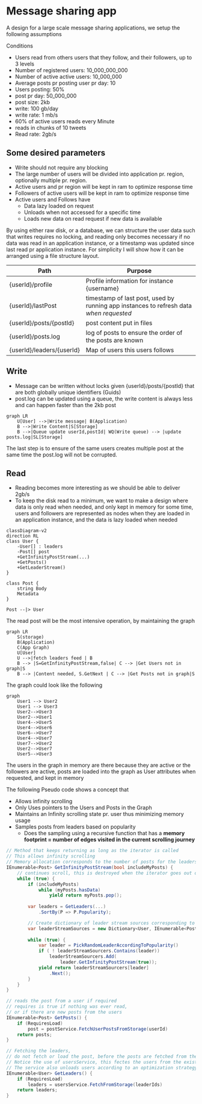# Message sharing app

A design for a large scale message sharing applications, we setup the following assumptions

Conditions
* Users read from others users that they follow, and their followers, up to 3 levels
* Number of registered users: 10_000_000_000	
* Number of active active users: 10_000_000
* Average posts pr posting user pr day: 10
* Users posting: 50%
* post pr day: 50_000_000	
* post size: 2kb
* write: 100 gb/day
* write rate: 1 mb/s
* 60% of active users reads every Minute
* reads in chunks of 10 tweets
* Read rate: 2gb/s  

## Some desired parameters
* Write should not require any blocking
* The large number of users will be divided into application pr. region, optionally multiple pr. region.
* Active users and pr region will be kept in ram to optimize response time
* Followers of active users will be kept in ram to optimize response time
* Active users and Follows have 
  * Data lazy loaded on request
  * Unloads when not accessed for a specific time
  * Loads new data on read request if new data is available


By using either raw disk, or a database, we can structure the user data such that writes requires no locking, and reading only becomes necessary if no data was read in an application instance, or a timestamp was updated since last read pr application instance. For simplicity I will show how it can be arranged  using a file structure layout.

Path | Purpose 
-- | --
{userId}/profile | Profile information for instance {username}
{userId}/lastPost | timestamp of last post, used by running app instances to refresh data _when requested_
{userId}/posts/{postId} | post content put in files
{userId}/posts.log | log of posts to ensure the order of the posts are known
{userId}/leaders/{userId} | Map of users this users follows

## Write
* Message can be written without locks given {userId}/posts/{postId} that are both globally unique identifiers (Guids)
* post.log can be updated using a queue, the write content is always less and can happen faster than the 2kb post

```mermaid
graph LR
    U[User] -->|Write message| B(Application) 
    B -->|Write Content|S[Storage]
    B -->|Queue update userId,postId| WQ(Write queue) --> |update posts.log|SL[Storage]
```
The last step is to ensure of the same users creates multiple post at the same time the post.log will not be corrupted.

## Read
* Reading becomes more interesting as we should be able to deliver 2gb/s
* To keep the disk read to a minimum, we want to make a design where data is only read when needed, and only kept in memory for some time, users and followers are represented as nodes when they are loaded in an application instance, and the data is lazy loaded when needed
```mermaid
classDiagram-v2 
direction RL
class User {
    -User[] : leaders
    -Post[] post
    +GetInfinityPostStream(...)
    +GetPosts()
    +GetLeaderStream()
}

class Post {
    string Body
    Metadata
}

Post --|> User
```
The read post will be the most intensive operation, by maintaining the graph 

```mermaid
graph LR
    S(storage)
    B(Application) 
    C(App Graph)
    U[User]
    U -->|fetch leaders feed | B 
    B --> |S=GetInfinityPostStream,false| C --> |Get Users not in graph|S
    B --> |Content needed, S.GetNext | C --> |Get Posts not in graph|S
```

The graph could look like the following
```mermaid
graph
    User1 --> User2
    User1 --> User3
    User2-->User3
    User2-->User1
    User4-->User5
    User4-->User6
    User6-->User7
    User4-->User7
    User7-->User2
    User2-->User7
    User5-->User3    
```
The users in the graph in memory are there because they are active or the followers are active, posts are loaded into the graph as User attributes when requested, and kept in memory

The following Pseudo code shows a concept that
* Allows infinity scrolling
* Only Uses pointers to the Users and Posts in the Graph
* Maintains an Infinity scrolling state pr. user thus minimizing memory usage
* Samples posts from leaders based on popularity
  * Does the sampling using a recursive function that has a __memory footprint = number of edges visited in the current scrolling journey__

```cs
// Method that keeps returning as long as the iterator is called
// This allows infinity scrolling
// Memory allocation corresponds to the number of posts for the leaders
IEnumerable<Post> GetInfinityPostStream(bool includeMyPosts) {
    // continues scroll, this is destroyed when the iterator goes out of scope
    while (true) {
        if (includeMyPosts)
            while (myPosts.hasData)
                yield return myPosts.pop();
            
        var leaders = GetLeaders(...)
            .SortBy(P => P.Popularity);

        // Create dictionary of leader stream sources corresponding to the edge in the graph to consume data from
        var leaderStreamSources = new Dictionary<User, IEnumerable<Post>>();
        
        while (true) {
            var leader = PickRandomLeaderAccordingToPopularity()
            if ( ! leaderStreamSourcers.Contains(leader))
                leaderStreamSourcers.Add(
                    leader.GetInfinityPostStream(true));
            yield return leaderStreamSourcers[leader]
                .Next();
        }
    }
}

// reads the post from a user if required
// requires is true if nothing was ever read, 
// or if there are new posts from the users
IEnumerable<Post> GetPosts() {
    if (RequiresLoad)
        post = postService.FetchUserPostsFromStorage(userId)
    return posts;
}

// Fetching the leaders, 
// do not fetch or load the post, before the posts are fetched from the leaders this minimizes memory usage
// Notice the use of usersService, this fectes the users from the existing graph or adds and returns a users to the graph
// The service also unloads users according to an optimization strategy
IEnumerable<User> GetLeaders() {
    if (RequiresLoad)
        leaders = usersService.FetchFromStorage(leaderIds)
    return leaders;
}

```